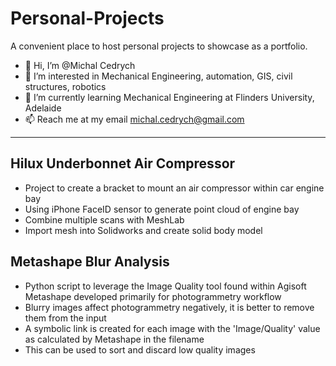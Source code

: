 # Personal-Projects
 A convenient place to host personal projects to showcase as a portfolio.

- 👋 Hi, I’m @Michal Cedrych
- 👀 I’m interested in Mechanical Engineering, automation, GIS, civil structures, robotics
- 🌱 I’m currently learning Mechanical Engineering at Flinders University, Adelaide
- 📫 Reach me at my email michal.cedrych@gmail.com

***

## Hilux Underbonnet Air Compressor

- Project to create a bracket to mount an air compressor within car engine bay
- Using iPhone FaceID sensor to generate point cloud of engine bay
- Combine multiple scans with MeshLab
- Import mesh into Solidworks and create solid body model

## Metashape Blur Analysis

- Python script to leverage the Image Quality tool found within Agisoft Metashape developed primarily for photogrammetry workflow
- Blurry images affect photogrammetry negatively, it is better to remove them from the input
- A symbolic link is created for each image with the 'Image/Quality' value as calculated by Metashape in the filename
- This can be used to sort and discard low quality images